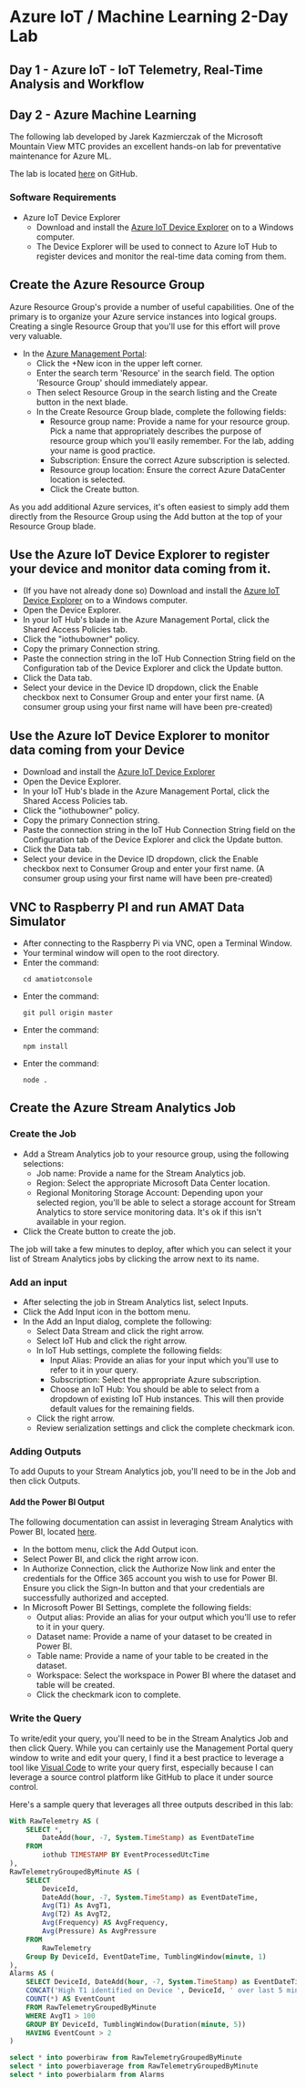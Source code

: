 # Azure IoT / Machine Learning 2-Day Lab

## Day 1 - Azure IoT - IoT Telemetry, Real-Time Analysis and Workflow

## Day 2 - Azure Machine Learning

The following lab developed by Jarek Kazmierczak of the Microsoft Mountain View MTC
provides an excellent hands-on lab for preventative maintenance for Azure ML.

The lab is located [here](https://github.com/microsoft/amlworkshop) on GitHub.

### Software Requirements

- Azure IoT Device Explorer
    - Download and install the [Azure IoT Device Explorer](https://github.com/Azure/azure-iot-sdks/releases/download/2016-11-17/SetupDeviceExplorer.msi) on
    to a Windows computer.
    - The Device Explorer will be used to connect to Azure IoT Hub to register devices and monitor
    the real-time data coming from them.

## Create the Azure Resource Group
Azure Resource Group's provide a number of useful capabilities. One of the primary is to organize your Azure service instances into
logical groups. Creating a single Resource Group that you'll use for this effort will prove very valuable.

- In the [Azure Management Portal](https://portal.azure.com):
    - Click the +New icon in the upper left corner.
    - Enter the search term 'Resource' in the search field. The option 'Resource Group' should immediately appear.
    - Then select Resource Group in the search listing and the Create button in the next blade.
    - In the Create Resource Group blade, complete the following fields:
        - Resource group name: Provide a name for your resource group. Pick a name that appropriately describes the purpose of
        resource group which you'll easily remember. For the lab, adding your name is good practice.
        - Subscription: Ensure the correct Azure subscription is selected.
        - Resource group location: Ensure the correct Azure DataCenter location is selected.
        - Click the Create button.

As you add additional Azure services, it's often easiest to simply add them directly from the Resource Group using the
Add button at the top of your Resource Group blade.

## Use the Azure IoT Device Explorer to register your device and monitor data coming from it.

- (If you have not already done so) Download and install the [Azure IoT Device Explorer](https://github.com/Azure/azure-iot-sdks/releases/download/2016-11-17/SetupDeviceExplorer.msi)
on to a Windows computer.
- Open the Device Explorer.
- In your IoT Hub's blade in the Azure Management Portal, click the Shared Access Policies tab.
- Click the "iothubowner" policy.
- Copy the primary Connection string.
- Paste the connection string in the IoT Hub Connection String field on the Configuration tab of the Device Explorer
and click the Update button.
- Click the Data tab.
- Select your device in the Device ID dropdown, click the Enable checkbox next to Consumer Group and enter your first name.
(A consumer group using your first name will have been pre-created)

## Use the Azure IoT Device Explorer to monitor data coming from your Device

- Download and install the [Azure IoT Device Explorer](https://github.com/Azure/azure-iot-sdks/releases/download/2016-11-17/SetupDeviceExplorer.msi)
- Open the Device Explorer.
- In your IoT Hub's blade in the Azure Management Portal, click the Shared Access Policies tab.
- Click the "iothubowner" policy.
- Copy the primary Connection string.
- Paste the connection string in the IoT Hub Connection String field on the Configuration tab of the Device Explorer
and click the Update button.
- Click the Data tab.
- Select your device in the Device ID dropdown, click the Enable checkbox next to Consumer Group and enter your first name.
(A consumer group using your first name will have been pre-created)

## VNC to Raspberry PI and run AMAT Data Simulator
- After connecting to the Raspberry Pi via VNC, open a Terminal Window.
- Your terminal window will open to the root directory.
- Enter the command:
    ```text
    cd amatiotconsole
    ```
- Enter the command:
    ```text
    git pull origin master
    ```
- Enter the command:
    ```text
    npm install
    ```
- Enter the command:
    ```text
    node .
    ```

## Create the Azure Stream Analytics Job

### Create the Job
- Add a Stream Analytics job to your resource group, using the following selections:
    - Job name: Provide a name for the Stream Analytics job.
    - Region: Select the appropriate Microsoft Data Center location.
    - Regional Monitoring Storage Account: Depending upon your selected region, you'll be able to select a storage account
    for Stream Analytics to store service monitoring data. It's ok if this isn't available in your region.
- Click the Create button to create the job.

The job will take a few minutes to deploy, after which you can select it your list of Stream Analytics jobs by clicking
the arrow next to its name.

### Add an input
- After selecting the job in Stream Analytics list, select Inputs.
- Click the Add Input icon in the bottom menu.
- In the Add an Input dialog, complete the following:
    - Select Data Stream and click the right arrow.
    - Select IoT Hub and click the right arrow.
    - In IoT Hub settings, complete the following fields:
        - Input Alias: Provide an alias for your input which you'll use to refer to it in your query.
        - Subscription: Select the appropriate Azure subscription.
        - Choose an IoT Hub: You should be able to select from a dropdown of existing IoT Hub instances. This will
        then provide default values for the remaining fields.
    - Click the right arrow.
    - Review serialization settings and click the complete checkmark icon.

### Adding Outputs
To add Ouputs to your Stream Analytics job, you'll need to be in the Job and then click Outputs.

#### Add the Power BI Output
The following documentation can assist in leveraging Stream Analytics with Power BI,
located [here](https://docs.microsoft.com/en-us/azure/stream-analytics/stream-analytics-power-bi-dashboard).

- In the bottom menu, click the Add Output icon.
- Select Power BI, and click the right arrow icon.
- In Authorize Connection, click the Authorize Now link and enter the credentials for the Office 365 account you wish
to use for Power BI. Ensure you click the Sign-In button and that your credentials are successfully authorized and accepted.
- In Microsoft Power BI Settings, complete the following fields:
    - Output alias: Provide an alias for your output which you'll use to refer to it in your query.
    - Dataset name: Provide a name of your dataset to be created in Power BI.
    - Table name: Provide a name of your table to be created in the dataset.
    - Workspace: Select the workspace in Power BI where the dataset and table will be created.
    - Click the checkmark icon to complete.

### Write the Query
To write/edit your query, you'll need to be in the Stream Analytics Job and then click Query. While you can certainly use
the Management Portal query window to write and edit your query, I find it a best practice to leverage a tool like
[Visual Code](https://code.visualstudio.com) to write your query first, especially because I can leverage a source control
platform like GitHub to place it under source control.

Here's a sample query that leverages all three outputs described in this lab:

```sql
With RawTelemetry AS (
    SELECT *,
        DateAdd(hour, -7, System.TimeStamp) as EventDateTime
    FROM
        iothub TIMESTAMP BY EventProcessedUtcTime
),
RawTelemetryGroupedByMinute AS (
    SELECT
        DeviceId,
        DateAdd(hour, -7, System.TimeStamp) as EventDateTime,
        Avg(T1) As AvgT1, 
        Avg(T2) As AvgT2,
        Avg(Frequency) AS AvgFrequency,
        Avg(Pressure) As AvgPressure
    FROM
        RawTelemetry 
    Group By DeviceId, EventDateTime, TumblingWindow(minute, 1)
),
Alarms AS (
    SELECT DeviceId, DateAdd(hour, -7, System.TimeStamp) as EventDateTime, 'HighTemperatureAlarm' As AlarmType,
    CONCAT('High T1 identified on Device ', DeviceId, ' over last 5 minutes.') as AlarmDetail,
    COUNT(*) AS EventCount
    FROM RawTelemetryGroupedByMinute
    WHERE AvgT1 > 100
    GROUP BY DeviceId, TumblingWindow(Duration(minute, 5)) 
    HAVING EventCount > 2
)

select * into powerbiraw from RawTelemetryGroupedByMinute
select * into powerbiaverage from RawTelemetryGroupedByMinute
select * into powerbialarm from Alarms
```

